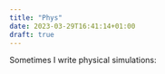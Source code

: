 ```yaml
---
title: "Phys"
date: 2023-03-29T16:41:14+01:00
draft: true
---
```


Sometimes I write physical simulations:

